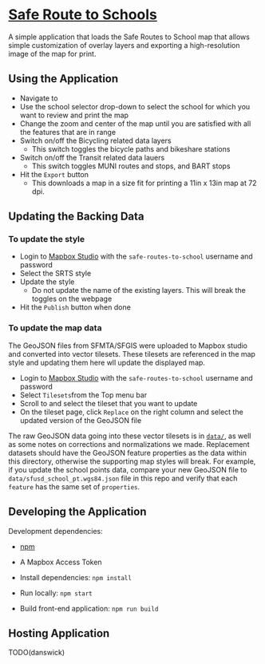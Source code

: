 # [Safe Route to Schools](http://www.sfsaferoutes.org/)

A simple application that loads the Safe Routes to School map that allows simple
customization of overlay layers and exporting a high-resolution image of the map
for print.

## Using the Application

- Navigate to <URL>
- Use the school selector drop-down to select the school for which you want to
  review and print the map
- Change the zoom and center of the map until you are satisfied with all the
  features that are in range
- Switch on/off the Bicycling related data layers
  * This switch toggles the bicycle paths and bikeshare stations
- Switch on/off the Transit related data lauers
  * This switch toggles MUNI routes and stops, and BART stops
- Hit the `Export` button
  * This downloads a map in a size fit for printing a 11in x 13in map at 72 dpi.

## Updating the Backing Data

### To update the style
- Login to [Mapbox Studio](https://studio.mapbox.com/) with the
  `safe-routes-to-school` username and password
- Select the SRTS style
- Update the style
    * Do not update the name of the existing layers. This will break the toggles
      on the webpage
- Hit the `Publish` button when done

### To update the map data

The GeoJSON files from SFMTA/SFGIS were uploaded to Mapbox studio and converted
into vector tilesets. These tilesets are referenced in the map style and
updating them here wll update the displayed map.

- Login to [Mapbox Studio](https://studio.mapbox.com/) with the
  `safe-routes-to-school` username and password
- Select `Tilesets`from the Top menu bar
- Scroll to and select the tileset that you want to update
- On the tileset page, click `Replace` on the right column and select the
  updated version of the GeoJSON file

The raw GeoJSON data going into these vector tilesets is in [`data/`](data/), as
well as some notes on corrections and normalizations we made. Replacement
datasets should have the GeoJSON feature properties as the data within this
directory, otherwise the supporting map styles will break. For example, if you
update the school points data, compare your new GeoJSON file to
`data/sfusd_school_pt.wgs84.json` file in this repo and verify that each
`feature` has the same set of `properties`.

## Developing the Application

Development dependencies:

- [npm][npm]
- A Mapbox Access Token

- Install dependencies: `npm install`
- Run locally: `npm start`
- Build front-end application: `npm run build`

[npm]: https://www.npmjs.com/get-npm

## Hosting Application

TODO(danswick)
